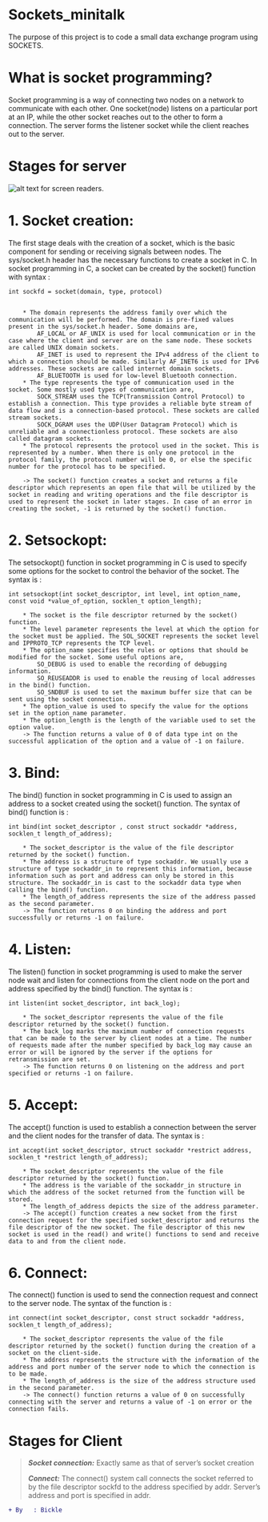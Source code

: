 # Sockets_minitalk
The purpose of this project is to code a small data exchange program using SOCKETS.

# What is socket programming?
Socket programming is a way of connecting two nodes on a network to communicate with each other. One socket(node) listens on a particular port at an IP, while the other socket reaches out to the other to form a connection. The server forms the listener socket while the client reaches out to the server.

# Stages for server
![alt text for screen readers](https://media.geeksforgeeks.org/wp-content/uploads/20220330131350/StatediagramforserverandclientmodelofSocketdrawio2-448x660.png "Socket Programming in C").

# 1. Socket creation:
The first stage deals with the creation of a socket, which is the basic component for sending or receiving signals between nodes. The sys/socket.h header has the necessary functions to create a socket in C. In socket programming in C, a socket can be created by the socket() function with syntax   :

` int sockfd = socket(domain, type, protocol) `
```
    
    * The domain represents the address family over which the communication will be performed. The domain is pre-fixed values present in the sys/socket.h header. Some domains are,
        AF_LOCAL or AF_UNIX is used for local communication or in the case where the client and server are on the same node. These sockets are called UNIX domain sockets.
        AF_INET is used to represent the IPv4 address of the client to which a connection should be made. Similarly AF_INET6 is used for IPv6 addresses. These sockets are called internet domain sockets.
        AF_BLUETOOTH is used for low-level Bluetooth connection.
    * The type represents the type of communication used in the socket. Some mostly used types of communication are,
        SOCK_STREAM uses the TCP(Transmission Control Protocol) to establish a connection. This type provides a reliable byte stream of data flow and is a connection-based protocol. These sockets are called stream sockets.
        SOCK_DGRAM uses the UDP(User Datagram Protocol) which is unreliable and a connectionless protocol. These sockets are also called datagram sockets.
    * The protocol represents the protocol used in the socket. This is represented by a number. When there is only one protocol in the protocol family, the protocol number will be 0, or else the specific number for the protocol has to be specified.
    
    -> The socket() function creates a socket and returns a file descriptor which represents an open file that will be utilized by the socket in reading and writing operations and the file descriptor is used to represent the socket in later stages. In case of an error in creating the socket, -1 is returned by the socket() function.
```

# 2. Setsockopt:
The setsockopt() function in socket programming in C is used to specify some options for the socket to control the behavior of the socket. The syntax is  :

` int setsockopt(int socket_descriptor, int level, int option_name, const void *value_of_option, socklen_t option_length); `

```
    * The socket is the file descriptor returned by the socket() function.
    * The level parameter represents the level at which the option for the socket must be applied. The SOL_SOCKET represents the socket level and IPPROTO_TCP represents the TCP level.
    * The option_name specifies the rules or options that should be modified for the socket. Some useful options are,
        SO_DEBUG is used to enable the recording of debugging information.
        SO_REUSEADDR is used to enable the reusing of local addresses in the bind() function.
        SO_SNDBUF is used to set the maximum buffer size that can be sent using the socket connection.
    * The option_value is used to specify the value for the options set in the option_name parameter.
    * The option_length is the length of the variable used to set the option value.
    -> The function returns a value of 0 of data type int on the successful application of the option and a value of -1 on failure.
```

# 3. Bind:
The bind() function in socket programming in C is used to assign an address to a socket created using the socket() function. The syntax of bind() function is :

` int bind(int socket_descriptor , const struct sockaddr *address, socklen_t length_of_address); `

```
    * The socket_descriptor is the value of the file descriptor returned by the socket() function.
    * The address is a structure of type sockaddr. We usually use a structure of type sockaddr_in to represent this information, because information such as port and address can only be stored in this structure. The sockaddr_in is cast to the sockaddr data type when calling the bind() function.
    * The length_of_address represents the size of the address passed as the second parameter.
    -> The function returns 0 on binding the address and port successfully or returns -1 on failure.
```

# 4. Listen:
The listen() function in socket programming is used to make the server node wait and listen for connections from the client node on the port and address specified by the bind() function. The syntax is :

` int listen(int socket_descriptor, int back_log); `

```
    * The socket_descriptor represents the value of the file descriptor returned by the socket() function.
    * The back_log marks the maximum number of connection requests that can be made to the server by client nodes at a time. The number of requests made after the number specified by back_log may cause an error or will be ignored by the server if the options for retransmission are set.
    -> The function returns 0 on listening on the address and port specified or returns -1 on failure.
```

# 5. Accept:
The accept() function is used to establish a connection between the server and the client nodes for the transfer of data. The syntax is :

` int accept(int socket_descriptor, struct sockaddr *restrict address, socklen_t *restrict length_of_address); `

```
    * The socket_descriptor represents the value of the file descriptor returned by the socket() function.
    * The address is the variable of the sockaddr_in structure in which the address of the socket returned from the function will be stored.
    * The length_of_address depicts the size of the address parameter.
    -> The accept() function creates a new socket from the first connection request for the specified socket_descriptor and returns the file descriptor of the new socket. The file descriptor of this new socket is used in the read() and write() functions to send and receive data to and from the client node.
```

# 6. Connect:
The connect() function is used to send the connection request and connect to the server node. The syntax of the function is :

`int connect(int socket_descriptor, const struct sockaddr *address, socklen_t length_of_address); `

```
    * The socket_descriptor represents the value of the file descriptor returned by the socket() function during the creation of a socket on the client-side.
    * The address represents the structure with the information of the address and port number of the server node to which the connection is to be made.
    * The length_of_address is the size of the address structure used in the second parameter.
    -> The connect() function returns a value of 0 on successfully connecting with the server and returns a value of -1 on error or the connection fails.
```

# Stages for Client

> ***Socket connection:***  Exactly same as that of server’s socket creation
>
> ***Connect:***  The connect() system call connects the socket referred to by the file descriptor sockfd to the address specified by addr. Server’s address and port is specified in addr.
```diff
+ By   : Bickle
```
